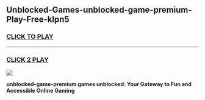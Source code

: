 
## Unblocked-Games-unblocked-game-premium-Play-Free-klpn5
<h3>
<a href="https://premium76.site?title=unblocked-game-premium&ref=09A">CLICK TO PLAY</a></h3>
<hr>

<h3>
<a href="https://premium76.site?title=unblocked-game-premium&ref=09A">CLICK 2 PLAY</a>
  
</h3>

<a href="https://premium76.site?title=unblocked-game-premium&ref=09A"><img src="https://clearcache.store/games.png"></a>


**unblocked-game-premium games unblocked: Your Gateway to Fun and Accessible Online Gaming**
